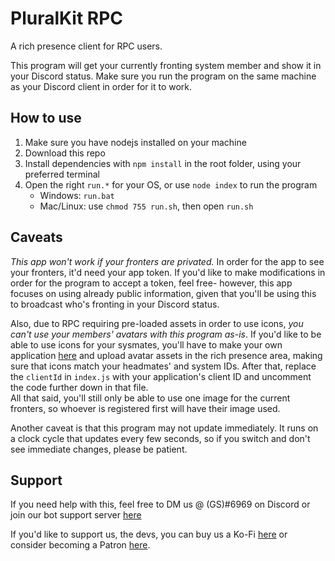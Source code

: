 # PluralKit RPC
A rich presence client for RPC users.

This program will get your currently fronting system member and show it in your Discord status. Make sure you run the program on the same machine as your Discord client in order for it to work.

## How to use
1. Make sure you have nodejs installed on your machine
2. Download this repo
3. Install dependencies with `npm install` in the root folder, using your preferred terminal
4. Open the right `run.*` for your OS, or use `node index` to run the program
	- Windows: `run.bat`
	- Mac/Linux: use `chmod 755 run.sh`, then open `run.sh`

## Caveats
*This app won't work if your fronters are privated.* In order for the app to see your fronters, it'd need your app token. If you'd like to make modifications in order for the program to accept a token, feel free- however, this app focuses on using already public information, given that you'll be using this to broadcast who's fronting in your Discord status.

Also, due to RPC requiring pre-loaded assets in order to use icons, *you can't use your members' avatars with this program as-is*. If you'd like to be able to use icons for your sysmates, you'll have to make your own application [here](https://discord.com/developers/applications) and upload avatar assets in the rich presence area, making sure that icons match your headmates' and system IDs. After that, replace the `clientId` in `index.js` with your application's client ID and uncomment the code further down in that file.  
All that said, you'll still only be able to use one image for the current fronters, so whoever is registered first will have their image used.

Another caveat is that this program may not update immediately. It runs on a clock cycle that updates every few seconds, so if you switch and don't see immediate changes, please be patient.

## Support
If you need help with this, feel free to DM us @ (GS)#6969 on Discord or join our bot support server [here](https://discord.gg/EvDmXGt)

If you'd like to support us, the devs, you can buy us a Ko-Fi [here](https://ko-fi.com/greysdawn) or consider becoming a Patron [here](https://patreon.com/greysdawn).
